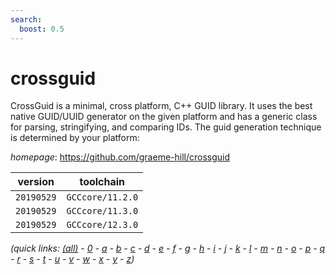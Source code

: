 ```yaml
---
search:
  boost: 0.5
---
```

# crossguid

CrossGuid is a minimal, cross platform, C++ GUID library. It uses the best native GUID/UUID generator on the given platform and has a generic class for parsing, stringifying, and comparing IDs. The guid generation technique is determined by your platform:

*homepage*: <https://github.com/graeme-hill/crossguid>

version | toolchain
--------|----------
``20190529`` | ``GCCcore/11.2.0``
``20190529`` | ``GCCcore/11.3.0``
``20190529`` | ``GCCcore/12.3.0``


*(quick links: [(all)](../index.md) - [0](../0/index.md) - [a](../a/index.md) - [b](../b/index.md) - [c](../c/index.md) - [d](../d/index.md) - [e](../e/index.md) - [f](../f/index.md) - [g](../g/index.md) - [h](../h/index.md) - [i](../i/index.md) - [j](../j/index.md) - [k](../k/index.md) - [l](../l/index.md) - [m](../m/index.md) - [n](../n/index.md) - [o](../o/index.md) - [p](../p/index.md) - [q](../q/index.md) - [r](../r/index.md) - [s](../s/index.md) - [t](../t/index.md) - [u](../u/index.md) - [v](../v/index.md) - [w](../w/index.md) - [x](../x/index.md) - [y](../y/index.md) - [z](../z/index.md))*

